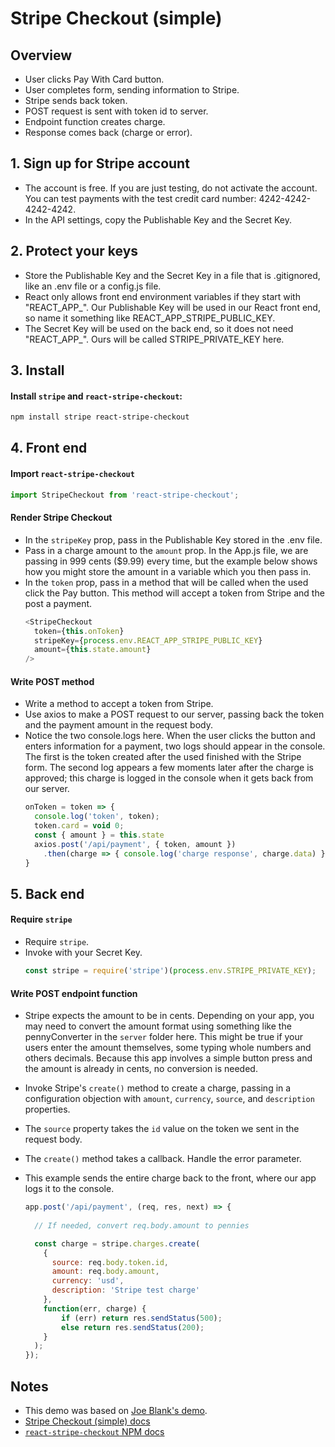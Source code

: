 # Stripe Checkout (simple)

## Overview

* User clicks Pay With Card button.
* User completes form, sending information to Stripe.
* Stripe sends back token.
* POST request is sent with token id to server.
* Endpoint function creates charge.
* Response comes back (charge or error).

## **1. Sign up for Stripe account**
- The account is free. If you are just testing, do not activate the account. You can test payments with the test credit card number: 4242-4242-4242-4242.
- In the API settings, copy the Publishable Key and the Secret Key.

## **2. Protect your keys**
- Store the Publishable Key and the Secret Key in a file that is .gitignored, like an .env file or a config.js file.
- React only allows front end environment variables if they start with "REACT_APP_". Our Publishable Key will be used in our React front end, so name it something like REACT_APP_STRIPE_PUBLIC_KEY.
- The Secret Key will be used on the back end, so it does not need "REACT_APP_". Ours will be called STRIPE_PRIVATE_KEY here.

## **3. Install** 
#### **Install `stripe` and `react-stripe-checkout`**: 
```sh
npm install stripe react-stripe-checkout
```


## **4. Front end**

#### **Import `react-stripe-checkout`**
  ```js
  import StripeCheckout from 'react-stripe-checkout';
  ```

#### **Render Stripe Checkout**
- In the `stripeKey` prop, pass in the Publishable Key stored in the .env file.
- Pass in a charge amount to the `amount` prop. In the App.js file, we are passing in 999 cents ($9.99) every time, but the example below shows how you might store the amount in a variable which you then pass in.
- In the `token` prop, pass in a method that will be called when the used click the Pay button. This method will accept a token from Stripe and the post a payment.
  ```js
  <StripeCheckout
    token={this.onToken}
    stripeKey={process.env.REACT_APP_STRIPE_PUBLIC_KEY}
    amount={this.state.amount}
  />
  ```

#### **Write POST method**
- Write a method to accept a token from Stripe.
- Use axios to make a POST request to our server, passing back the token and the payment amount in the request body.
- Notice the two console.logs here. When the user clicks the button and enters information for a payment, two logs should appear in the console. The first is the token created after the used finished with the Stripe form. The second log appears a few moments later after the charge is approved; this charge is logged in the console when it gets back from our server.
  ```js
  onToken = token => {
    console.log('token', token);
    token.card = void 0;
    const { amount } = this.state
    axios.post('/api/payment', { token, amount })
      .then(charge => { console.log('charge response', charge.data) }););
  }
  ```

## **5. Back end**

#### **Require `stripe`**
- Require `stripe`.
- Invoke with your Secret Key.
  ```js
  const stripe = require('stripe')(process.env.STRIPE_PRIVATE_KEY);
  ```

#### **Write POST endpoint function**
- Stripe expects the amount to be in cents. Depending on your app, you may need to convert the amount format using something like the pennyConverter in the `server` folder here. This might be true if your users enter the amount themselves, some typing whole numbers and others decimals. Because this app involves a simple button press and the amount is already in cents, no conversion is needed.
- Invoke Stripe's `create()` method to create a charge, passing in a configuration objection with `amount`, `currency`, `source`, and `description` properties.
- The `source` property takes the `id` value on the token we sent in the request body.
- The `create()` method takes a callback. Handle the error parameter.
- This example sends the entire charge back to the front, where our app logs it to the console.

  ```js
  app.post('/api/payment', (req, res, next) => {
    
    // If needed, convert req.body.amount to pennies

    const charge = stripe.charges.create(
      {
        source: req.body.token.id,
        amount: req.body.amount,
        currency: 'usd',
        description: 'Stripe test charge'
      },
      function(err, charge) {
          if (err) return res.sendStatus(500);
          else return res.sendStatus(200);
      }
    );
  });
  ```

## Notes

  - This demo was based on [Joe Blank's demo](https://github.com/joeblank/react-stripe).
  - [Stripe Checkout (simple) docs](https://stripe.com/docs/checkout#integration-simple)
  - [`react-stripe-checkout` NPM docs](https://www.npmjs.com/package/react-stripe-checkout)
